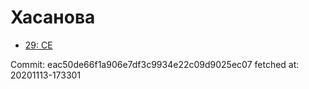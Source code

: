 # Хасанова
- [29: CE](29.md)

Commit: eac50de66f1a906e7df3c9934e22c09d9025ec07
 fetched at: 20201113-173301
